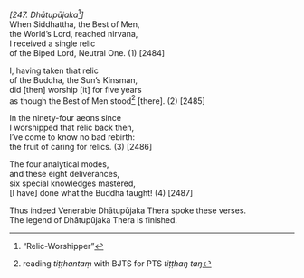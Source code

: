 *\[247. Dhātupūjaka*[^1]*\]*  
When Siddhattha, the Best of Men,  
the World’s Lord, reached nirvana,  
I received a single relic  
of the Biped Lord, Neutral One. (1) \[2484\]

I, having taken that relic  
of the Buddha, the Sun’s Kinsman,  
did \[then\] worship \[it\] for five years  
as though the Best of Men stood[^2] \[there\]. (2) \[2485\]

In the ninety-four aeons since  
I worshipped that relic back then,  
I’ve come to know no bad rebirth:  
the fruit of caring for relics. (3) \[2486\]

The four analytical modes,  
and these eight deliverances,  
six special knowledges mastered,  
\[I have\] done what the Buddha taught! (4) \[2487\]

Thus indeed Venerable Dhātupūjaka Thera spoke these verses.  
The legend of Dhātupūjaka Thera is finished.  
[^1]: “Relic-Worshipper”  
[^2]: reading *tiṭṭhantaṃ* with BJTS for PTS *tiṭṭhaŋ taŋ*
